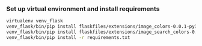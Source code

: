 
### Set up virtual environment and install requirements

```bash
virtualenv venv_flask
venv_flask/bin/pip install flaskfiles/extensions/image_colors-0.0.1-py3-none-any.whl
venv_flask/bin/pip install flaskfiles/extensions/image_search_colors-0.0.1-py3-none-any.whl
venv_flask/bin/pip install -r requirements.txt
```
